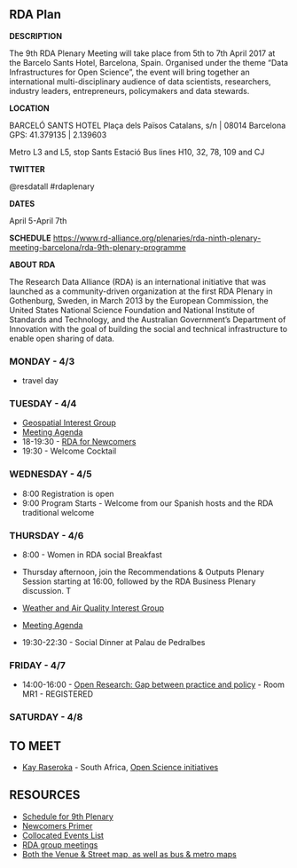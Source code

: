 ## RDA Plan

**DESCRIPTION**

The 9th RDA Plenary Meeting will take place from 5th to 7th April 2017 at the Barcelo Sants Hotel, Barcelona, Spain. Organised under the theme “Data Infrastructures for Open Science”, the event will bring together an international multi-disciplinary audience of data scientists, researchers, industry leaders, entrepreneurs, policymakers and data stewards. 

**LOCATION**

BARCELÓ SANTS HOTEL
Plaça dels Països Catalans, s/n | 08014 Barcelona
GPS: 41.379135 | 2.139603

Metro L3 and L5, stop Sants Estació
Bus lines H10, 32, 78, 109 and CJ

**TWITTER**

@resdatall #rdaplenary

**DATES**

April 5-April 7th

**SCHEDULE**
https://www.rd-alliance.org/plenaries/rda-ninth-plenary-meeting-barcelona/rda-9th-plenary-programme

**ABOUT RDA**

The Research Data Alliance (RDA) is an international initiative that was launched as a community-driven organization at the first RDA Plenary in Gothenburg, Sweden, in March 2013 by the European Commission, the United States National Science Foundation and National Institute of Standards and Technology, and the Australian Government’s Department of Innovation with the goal of building the social and technical infrastructure to enable open sharing of data.


### MONDAY - 4/3

* travel day

### TUESDAY - 4/4

* [Geospatial Interest Group](https://www.rd-alliance.org/group/geospatial-ig/case-statement/charter-geospatial-interest-group.html)
 * [Meeting Agenda](https://www.rd-alliance.org/ig-geospatial-rda-9th-plenary-meeting)
* 18-19:30 - [RDA for Newcomers](https://www.rd-alliance.org/rda-newcomers-plenary-9)
* 19:30 - Welcome Cocktail


### WEDNESDAY - 4/5
* 8:00 Registration is open
* 9:00 Program Starts - Welcome from our Spanish hosts and the RDA traditional welcome

### THURSDAY - 4/6
* 8:00 - Women in RDA social Breakfast
* Thursday afternoon, join the Recommendations & Outputs Plenary Session starting at 16:00,  followed by the RDA Business Plenary discussion. T

* [Weather and Air Quality Interest Group](https://www.rd-alliance.org/groups/weather-climate-and-air-quality)
 * [Meeting Agenda](https://www.rd-alliance.org/ig-weather-climate-and-air-quality-rda-9th-plenary-meeting)

* 19:30-22:30 - Social Dinner at Palau de Pedralbes

### FRIDAY - 4/7

* 14:00-16:00 - [Open Research: Gap between practice and policy](https://www.rd-alliance.org/open-research-data-gap-between-practice-and-policy) - Room MR1 - REGISTERED

### SATURDAY - 4/8

## TO MEET

* [Kay Raseroka](https://www.rd-alliance.org/member-spotlight-kay-raseroka-joint-minds-consult) - South Africa, [Open Science initiatives](http://africanopenscience.org.za/wp-content/uploads/2017/03/notes-sideevent.pdf)


## RESOURCES

* [Schedule for 9th Plenary](https://www.rd-alliance.org/plenaries/rda-ninth-plenary-meeting-barcelona/rda-9th-plenary-programme)
* [Newcomers Primer](https://www.rd-alliance.org/rda-newcomers-some-notes)
* [Collocated Events List](https://www.rd-alliance.org/rda-plenary-9th-collocated-associated-events)
* [RDA group meetings](https://www.rd-alliance.org/plenaries/rda-ninth-plenary-meeting-barcelona/rda-9th-plenary-programme)
* [Both the Venue & Street map, as well as bus & metro maps](https://www.rd-alliance.org/plenaries/rda-ninth-plenary-meeting-barcelona/rda-plenary-9-venue-accommodation-logistics)